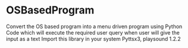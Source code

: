 # OSBasedProgram
Convert the OS based program into a menu driven program using Python Code which will execute the required user query when user will give the input as a text
Import this library in your system Pyttsx3, playsound 1.2.2
